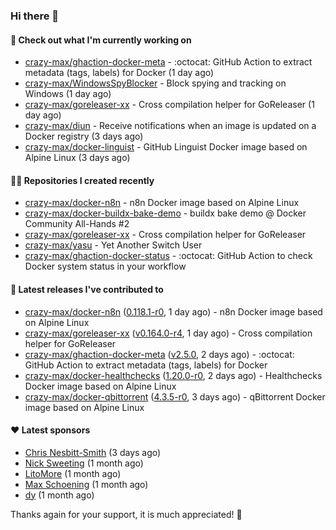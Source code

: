 ### Hi there 👋

#### 👷 Check out what I'm currently working on

- [crazy-max/ghaction-docker-meta](https://github.com/crazy-max/ghaction-docker-meta) - :octocat: GitHub Action to extract metadata (tags, labels) for Docker (1 day ago)
- [crazy-max/WindowsSpyBlocker](https://github.com/crazy-max/WindowsSpyBlocker) - Block spying and tracking on Windows (1 day ago)
- [crazy-max/goreleaser-xx](https://github.com/crazy-max/goreleaser-xx) - Cross compilation helper for GoReleaser (1 day ago)
- [crazy-max/diun](https://github.com/crazy-max/diun) - Receive notifications when an image is updated on a Docker registry (3 days ago)
- [crazy-max/docker-linguist](https://github.com/crazy-max/docker-linguist) - GitHub Linguist Docker image based on Alpine Linux (3 days ago)

#### 👨‍💻 Repositories I created recently

- [crazy-max/docker-n8n](https://github.com/crazy-max/docker-n8n) - n8n Docker image based on Alpine Linux
- [crazy-max/docker-buildx-bake-demo](https://github.com/crazy-max/docker-buildx-bake-demo) - buildx bake demo @ Docker Community All-Hands #2
- [crazy-max/goreleaser-xx](https://github.com/crazy-max/goreleaser-xx) - Cross compilation helper for GoReleaser
- [crazy-max/yasu](https://github.com/crazy-max/yasu) - Yet Another Switch User
- [crazy-max/ghaction-docker-status](https://github.com/crazy-max/ghaction-docker-status) - :octocat: GitHub Action to check Docker system status in your workflow

#### 🚀 Latest releases I've contributed to

- [crazy-max/docker-n8n](https://github.com/crazy-max/docker-n8n) ([0.118.1-r0](https://github.com/crazy-max/docker-n8n/releases/tag/0.118.1-r0), 1 day ago) - n8n Docker image based on Alpine Linux
- [crazy-max/goreleaser-xx](https://github.com/crazy-max/goreleaser-xx) ([v0.164.0-r4](https://github.com/crazy-max/goreleaser-xx/releases/tag/v0.164.0-r4), 1 day ago) - Cross compilation helper for GoReleaser
- [crazy-max/ghaction-docker-meta](https://github.com/crazy-max/ghaction-docker-meta) ([v2.5.0](https://github.com/crazy-max/ghaction-docker-meta/releases/tag/v2.5.0), 2 days ago) - :octocat: GitHub Action to extract metadata (tags, labels) for Docker
- [crazy-max/docker-healthchecks](https://github.com/crazy-max/docker-healthchecks) ([1.20.0-r0](https://github.com/crazy-max/docker-healthchecks/releases/tag/1.20.0-r0), 2 days ago) - Healthchecks Docker image based on Alpine Linux
- [crazy-max/docker-qbittorrent](https://github.com/crazy-max/docker-qbittorrent) ([4.3.5-r0](https://github.com/crazy-max/docker-qbittorrent/releases/tag/4.3.5-r0), 3 days ago) - qBittorrent Docker image based on Alpine Linux

#### ❤️ Latest sponsors
- [Chris Nesbitt-Smith](https://github.com/chrisns) (3 days ago)
- [Nick Sweeting](https://github.com/pirate) (1 month ago)
- [LitoMore](https://github.com/LitoMore) (1 month ago)
- [Max Schoening](https://github.com/max) (1 month ago)
- [dy](https://github.com/dyipon) (1 month ago)

Thanks again for your support, it is much appreciated! 🙏
